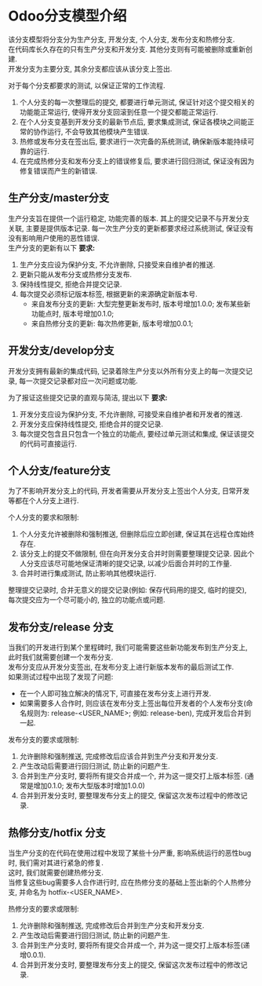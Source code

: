# Odoo分支模型介绍  

该分支模型将分支分为生产分支, 开发分支, 个人分支, 发布分支和热修分支.  
在代码库长久存在的只有生产分支和开发分支. 其他分支则有可能被删除或重新创建.  
开发分支为主要分支, 其余分支都应该从该分支上签出.

对于每个分支都要求的测试, 以保证正常的工作流程.  
1. 个人分支的每一次整理后的提交, 都要进行单元测试, 保证针对这个提交相关的功能能正常运行, 使得开发分支回滚到任意一个提交都能正常运行.
2. 在个人分支变基到开发分支的最新节点后, 要求集成测试, 保证各模块之间能正常的协作运行, 不会导致其他模块产生错误.
3. 热修或发布分支在签出后, 要求进行一次完备的系统测试, 确保新版本能持续可靠的运行.
4. 在完成热修分支和发布分支上的错误修复后, 要求进行回归测试, 保证没有因为修复错误而产生的新错误.


## 生产分支/master分支  
生产分支旨在提供一个运行稳定, 功能完善的版本. 其上的提交记录不与开发分支关联, 主要是提供版本记录. 
每一次生产分支的更新都要求经过系统测试, 保证没有没有影响用户使用的恶性错误.  
生产分支的更新有以下 __要求:__  
1. 生产分支应设为保护分支, 不允许删除, 只接受来自维护者的推送.  
2. 更新只能从发布分支或热修分支发布.  
3. 保持线性提交, 拒绝合并提交记录.  
4. 每次提交必须标记版本标签, 根据更新的来源确定新版本号.  
    *	来自发布分支的更新: 大型完整更新发布时, 版本号增加1.0.0; 发布某些新功能点时, 版本号增加0.1.0;  
    *	来自热修分支的更新: 每次热修更新, 版本号增加0.0.1;  

## 开发分支/develop分支  
开发分支拥有最新的集成代码, 记录着除生产分支以外所有分支上的每一次提交记录, 每一次提交记录都对应一次问题或功能.  

为了报证这些提交记录的直观与简洁, 提出以下 __要求:__  
1. 开发分支应设为保护分支, 不允许删除, 可接受来自维护者和开发者的推送.    
2. 开发分支应保持线性提交, 拒绝合并的提交记录.  
3. 每次提交包含且只包含一个独立的功能点, 要经过单元测试和集成, 保证该提交的代码可直接运行.


## 个人分支/feature分支  
为了不影响开发分支上的代码, 开发者需要从开发分支上签出个人分支, 日常开发等都在个人分支上进行.  

个人分支的要求和限制:
1. 个人分支允许被删除和强制推送, 但删除后应立即创建, 保证其在远程仓库始终存在.  
2. 该分支上的提交不做限制, 但在向开发分支合并时则需要整理提交记录. 因此个人分支应该尽可能地保证清晰的提交记录, 以减少后面合并时的工作量. 
3. 合并时进行集成测试, 防止影响其他模块运行.  

整理提交记录时, 合并无意义的提交记录(例如: 保存代码用的提交, 临时的提交), 每次提交应为一个尽可能小的, 独立的功能点或问题.



## 发布分支/release 分支  

当我们的开发进行到某个里程碑时, 我们可能需要这些新功能发布到生产分支上, 此时我们就需要创建一个发布分支.  
发布分支应从开发分支签出, 在发布分支上进行新版本发布的最后测试工作.   
如果测试过程中出现了发现了问题:  
* 在一个人即可独立解决的情况下, 可直接在发布分支上进行开发.
* 如果需要多人合作时, 则应该在发布分支上签出每位开发者的个人发布分支(命名规则为: release-<USER_NAME>; 例如: release-ben), 完成开发后合并到一起.  

发布分支的要求或限制: 
1. 允许删除和强制推送, 完成修改后应该合并到生产分支和开发分支.  
2. 产生改动后需要进行回归测试, 防止新的问题产生.  
3. 合并到生产分支时, 要将所有提交合并成一个, 并为这一提交打上版本标签. (通常是增加0.1.0; 发布大型版本时增加1.0.0)
4. 合并到开发分支时, 要整理发布分支上的提交, 保留这次发布过程中的修改记录.


## 热修分支/hotfix 分支  

当生产分支的在代码在使用过程中发现了某些十分严重, 影响系统运行的恶性bug时, 我们需对其进行紧急的修复.   
这时, 我们就需要创建热修分支.  
当修复这些bug需要多人合作进行时, 应在热修分支的基础上签出新的个人热修分支, 并命名为 hotfix-<USER_NAME>.  

热修分支的要求或限制:  
1. 允许删除和强制推送, 完成修改后合并到生产分支和开发分支.  
2. 产生改动后需要进行回归测试, 防止新的问题产生. 
3. 合并到生产分支时, 要将所有提交合并成一个, 并为这一提交打上版本标签(递增0.0.1).  
4. 合并到开发分支时, 要整理发布分支上的提交, 保留这次发布过程中的修改记录.



